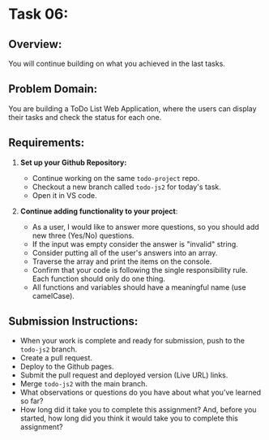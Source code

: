 # Task 06:

## Overview:
You will continue building on what you achieved in the last tasks.

## Problem Domain:
You are building a ToDo List Web Application, where the users can display their tasks and check the status for each one.

## Requirements:

1. **Set up your Github Repository:**
   - Continue working on the same `todo-project` repo.
   - Checkout a new branch called `todo-js2` for today's task.
   - Open it in VS code.

2. **Continue adding functionality to your project**:
   - As a user, I would like to answer more questions, so you should add new three (Yes/No) questions.
   - If the input was empty consider the answer is "invalid" string.
   - Consider putting all of the user's answers into an array.
   - Traverse the array and print the items on the console.
   - Confirm that your code is following the single responsibility rule. Each function should only do one thing.
   - All functions and variables should have a meaningful name (use camelCase).

## Submission Instructions:
- When your work is complete and ready for submission, push to the `todo-js2` branch.
- Create a pull request.
- Deploy to the Github pages.
- Submit the pull request and deployed version (Live URL) links.
- Merge `todo-js2` with the main branch.
- What observations or questions do you have about what you’ve learned so far?
- How long did it take you to complete this assignment? And, before you started, how long did you think it would take you to complete this assignment?